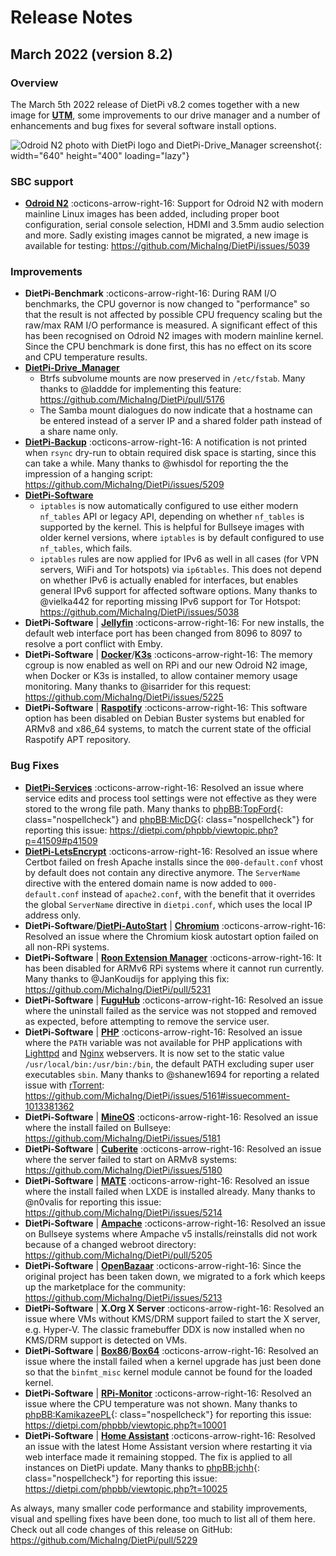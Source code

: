 # Release Notes

## March 2022 (version 8.2)

### Overview

The March 5th 2022 release of DietPi v8.2 comes together with a new image for [**UTM**](../../hardware/#odroid), some improvements to our drive manager and a number of enhancements and bug fixes for several software install options.

![Odroid N2 photo with DietPi logo and DietPi-Drive_Manager screenshot](../assets/images/dietpi-release-v8_1.jpg){: width="640" height="400" loading="lazy"}

### SBC support

- [**Odroid N2**](../../hardware/#odroid) :octicons-arrow-right-16: Support for Odroid N2 with modern mainline Linux images has been added, including proper boot configuration, serial console selection, HDMI and 3.5mm audio selection and more. Sadly existing images cannot be migrated, a new image is available for testing: <https://github.com/MichaIng/DietPi/issues/5039>

### Improvements

- **DietPi-Benchmark** :octicons-arrow-right-16: During RAM I/O benchmarks, the CPU governor is now changed to "performance" so that the result is not affected by possible CPU frequency scaling but the raw/max RAM I/O performance is measured. A significant effect of this has been recognised on Odroid N2 images with modern mainline kernel. Since the CPU benchmark is done first, this has no effect on its score and CPU temperature results.
- [**DietPi-Drive_Manager**](../../dietpi_tools/#dietpi-drive-manager)
    - Btrfs subvolume mounts are now preserved in `/etc/fstab`. Many thanks to @laddde for implementing this feature: <https://github.com/MichaIng/DietPi/pull/5176>
    - The Samba mount dialogues do now indicate that a hostname can be entered instead of a server IP and a shared folder path instead of a share name only.
- [**DietPi-Backup**](../../dietpi_tools/#dietpi-backup-backuprestore) :octicons-arrow-right-16: A notification is not printed when `rsync` dry-run to obtain required disk space is starting, since this can take a while. Many thanks to @whisdol for reporting the the impression of a hanging script: <https://github.com/MichaIng/DietPi/issues/5209>
- [**DietPi-Software**](../../software/)
    - `iptables` is now automatically configured to use either modern `nf_tables` API or legacy API, depending on whether `nf_tables` is supported by the kernel. This is helpful for Bullseye images with older kernel versions, where `iptables` is by default configured to use `nf_tables`, which fails.
    - `iptables` rules are now applied for IPv6 as well in all cases (for VPN servers, WiFi and Tor hotspots) via `ip6tables`. This does not depend on whether IPv6 is actually enabled for interfaces, but enables general IPv6 support for affected software options. Many thanks to @vielka442 for reporting missing IPv6 support for Tor Hotspot: <https://github.com/MichaIng/DietPi/issues/5038>
- **DietPi-Software** | [**Jellyfin**](../../software/media/#jellyfin) :octicons-arrow-right-16: For new installs, the default web interface port has been changed from 8096 to 8097 to resolve a port conflict with Emby.
- **DietPi-Software** | [**Docker**](../../software/programming/#docker)/[**K3s**](../../software/system_stats/#k3s) :octicons-arrow-right-16: The memory cgroup is now enabled as well on RPi and our new Odroid N2 image, when Docker or K3s is installed, to allow container memory usage monitoring. Many thanks to @isarrider for this request: <https://github.com/MichaIng/DietPi/issues/5225>
- **DietPi-Software** | [**Raspotify**](../../software/media/#raspotify) :octicons-arrow-right-16: This software option has been disabled on Debian Buster systems but enabled for ARMv8 and x86_64 systems, to match the current state of the official Raspotify APT repository.

### Bug Fixes

- [**DietPi-Services**](../../dietpi_tools/#dietpi-services) :octicons-arrow-right-16: Resolved an issue where service edits and process tool settings were not effective as they were stored to the wrong file path. Many thanks to [phpBB:TopFord](https://dietpi.com/phpbb/memberlist.php?username=TopFord){: class="nospellcheck"} and [phpBB:MicDG](https://dietpi.com/phpbb/memberlist.php?username=MicDG){: class="nospellcheck"} for reporting this issue: <https://dietpi.com/phpbb/viewtopic.php?p=41509#p41509>
- [**DietPi-LetsEncrypt**](../../dietpi_tools/#dietpi-letsencrypt) :octicons-arrow-right-16: Resolved an issue where Certbot failed on fresh Apache installs since the `000-default.conf` vhost by default does not contain any directive anymore. The `ServerName` directive with the entered domain name is now added to `000-default.conf` instead of `apache2.conf`, with the benefit that it overrides the global `ServerName` directive in `dietpi.conf`, which uses the local IP address only.
- **DietPi-Software**/[**DietPi-AutoStart**](../../dietpi_tools/#dietpi-autostart) | [**Chromium**](../../software/desktop/#chromium) :octicons-arrow-right-16: Resolved an issue where the Chromium kiosk autostart option failed on all non-RPi systems.
- **DietPi-Software** | [**Roon Extension Manager**](../../software/media/#roon-extension-manager) :octicons-arrow-right-16: It has been disabled for ARMv6 RPi systems where it cannot run currently. Many thanks to @JanKoudijs for applying this fix: <https://github.com/MichaIng/DietPi/pull/5231>
- **DietPi-Software** | [**FuguHub**](../../software/cloud/#fuguhub) :octicons-arrow-right-16: Resolved an issue where the uninstall failed as the service was not stopped and removed as expected, before attempting to remove the service user.
- **DietPi-Software** | [**PHP**](../../software/webserver_stack/#php) :octicons-arrow-right-16: Resolved an issue where the `PATH` variable was not available for PHP applications with [Lighttpd](../../software/webserver_stack/#lighttpd) and [Nginx](../../software/webserver_stack/#nginx) webservers. It is now set to the static value `/usr/local/bin:/usr/bin:/bin`, the default PATH excluding super user executables `sbin`. Many thanks to @shanew1694 for reporting a related issue with [rTorrent](../../software/bittorrent/#rtorrent): <https://github.com/MichaIng/DietPi/issues/5161#issuecomment-1013381362>
- **DietPi-Software** | [**MineOS**](../../software/gaming/#mineos) :octicons-arrow-right-16: Resolved an issue where the install failed on Bullseye: <https://github.com/MichaIng/DietPi/issues/5181>
- **DietPi-Software** | [**Cuberite**](../../software/gaming/#cuberite) :octicons-arrow-right-16: Resolved an issue where the server failed to start on ARMv8 systems: <https://github.com/MichaIng/DietPi/issues/5180>
- **DietPi-Software** | [**MATE**](../../software/desktop/#mate) :octicons-arrow-right-16: Resolved an issue where the install failed when LXDE is installed already. Many thanks to @n0valis for reporting this issue: <https://github.com/MichaIng/DietPi/issues/5214>
- **DietPi-Software** | [**Ampache**](../../software/media/#ampache) :octicons-arrow-right-16: Resolved an issue on Bullseye systems where Ampache v5 installs/reinstalls did not work because of a changed webroot directory: <https://github.com/MichaIng/DietPi/pull/5205>
- **DietPi-Software** | [**OpenBazaar**](../../software/social/#openbazaar) :octicons-arrow-right-16: Since the original project has been taken down, we migrated to a fork which keeps up the marketplace for the community: <https://github.com/MichaIng/DietPi/issues/5213>
- **DietPi-Software** | **X.Org X Server** :octicons-arrow-right-16: Resolved an issue where VMs without KMS/DRM support failed to start the X server, e.g. Hyper-V. The classic framebuffer DDX is now installed when no KMS/DRM support is detected on VMs.
- **DietPi-Software** | [**Box86**](../../software/gaming/#box86)/[**Box64**](../../software/gaming/#box64) :octicons-arrow-right-16: Resolved an issue where the install failed when a kernel upgrade has just been done so that the `binfmt_misc` kernel module cannot be found for the loaded kernel.
- **DietPi-Software** | [**RPi-Monitor**](../../software/system_stats/#rpi-monitor) :octicons-arrow-right-16: Resolved an issue where the CPU temperature was not shown. Many thanks to [phpBB:KamikazeePL](https://dietpi.com/phpbb/memberlist.php?username=KamikazeePL){: class="nospellcheck"} for reporting this issue: <https://dietpi.com/phpbb/viewtopic.php?t=10001>
- **DietPi-Software** | [**Home Assistant**](../../software/home_automation/#home-assistant) :octicons-arrow-right-16: Resolved an issue with the latest Home Assistant version where restarting it via web interface made it remaining stopped. The fix is applied to all instances on DietPi update. Many thanks to [phpBB:jchh](https://dietpi.com/phpbb/memberlist.php?username=jchh){: class="nospellcheck"} for reporting this issue: <https://dietpi.com/phpbb/viewtopic.php?t=10025>

As always, many smaller code performance and stability improvements, visual and spelling fixes have been done, too much to list all of them here. Check out all code changes of this release on GitHub: <https://github.com/MichaIng/DietPi/pull/5229>
